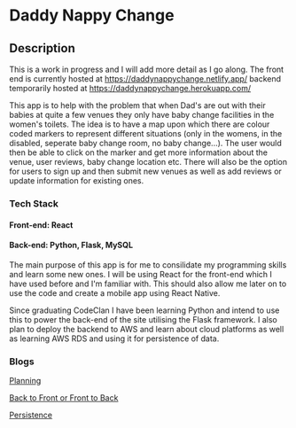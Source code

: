 # Daddy Nappy Change

## Description

This is a work in progress and I will add more detail as I go along. The front end is currently hosted at https://daddynappychange.netlify.app/ backend temporarily hosted at https://daddynappychange.herokuapp.com/

This app is to help with the problem that when Dad's are out with their babies at quite a few venues they only have baby change facilities in the women's toilets. The idea is to have a map upon which there are colour coded markers to represent different situations (only in the womens, in the disabled, seperate baby change room, no baby change...). The user would then be able to click on the marker and get more information about the venue, user reviews, baby change location etc. There will also be the option for users to sign up and then submit new venues as well as add reviews or update information for existing ones.

### Tech Stack
#### Front-end: React 
#### Back-end: Python, Flask, MySQL

The main purpose of this app is for me to consilidate my programming skills and learn some new ones. I will be using React for the front-end which I have used before and I'm familiar with. This should also allow me later on to use the code and create a mobile app using React Native.

Since graduating CodeClan I have been learning Python and intend to use this to power the back-end of the site utilising the Flask framework. I also plan to deploy the backend to AWS and learn about cloud platforms as well as learning AWS RDS and using it for persistence of data.

### Blogs
[Planning](https://medium.com/@paddyjoneill_76057/planning-d7d9f8071f8b)

[Back to Front or Front to Back](https://medium.com/@paddyjoneill_76057/back-to-front-or-front-to-back-d16772804fd6)

[Persistence](https://medium.com/@paddyjoneill_76057/persistence-4d83d0debc5b)

